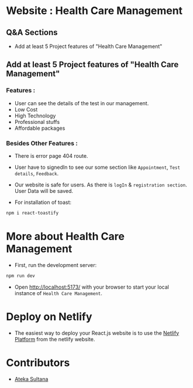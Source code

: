 # Website : Health Care Management

<!-- Live Link : https://health-wellness-events-d3d8c.web.app -->

## Q&A Sections
- Add at least 5 Project features of "Health Care Management"

## Add at least 5 Project features of "Health Care Management"

### Features :

* User can see the details of the test in our management. 
* Low Cost
* High Technology
* Professional stuffs
* Affordable packages

### Besides Other Features :
* There is error page 404 route.
* User have to signedIn to see our some section like `Appointment`, `Test details`, `Feedback`.
* Our website is safe for users. As there is `logIn` & `registration section`. User Data will be saved.


* For installation of toast:
```bash
npm i react-toastify
```




# More about Health Care Management
* First, run the development server:

```bash
npm run dev
```
* Open [http://localhost:5173/](http://localhost:5173/) with your browser to start your local instance of `Health Care Management`.


# Deploy on Netlify

* The easiest way to deploy your React.js website is to use the [Netlify Platform]( https://app.netlify.com/) from the netlify website.


# Contributors

- [Ateka Sultana](https://github.com/Ateka-Oishi/Event-management)
